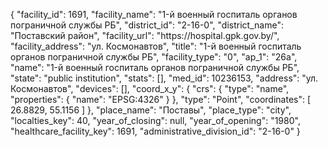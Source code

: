 {
    "facility_id": 1691,
    "facility_name": "1-й военный госпиталь органов пограничной службы РБ",
    "district_id": "2-16-0",
    "district_name": "Поставский район",
    "facility_url": "https:\/\/hospital.gpk.gov.by\/",
    "facility_address": "ул. Космонавтов",
    "title": "1-й военный госпиталь органов пограничной службы РБ",
    "facility_type": "0",
    "ap_1": "26а",
    "name": "1-й военный госпиталь органов пограничной службы РБ",
    "state": "public institution",
    "stats": [],
    "med_id": 10236153,
    "address": "ул. Космонавтов",
    "devices": [],
    "coord_x_y": {
        "crs": {
            "type": "name",
            "properties": {
                "name": "EPSG:4326"
            }
        },
        "type": "Point",
        "coordinates": [
            26.8829,
            55.1156
        ]
    },
    "place_name": "Поставы",
    "place_type": "city",
    "localties_key": 40,
    "year_of_closing": null,
    "year_of_opening": "1980",
    "healthcare_facility_key": 1691,
    "administrative_division_id": "2-16-0"
}